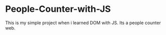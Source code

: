 # People-Counter-with-JS
This is my simple project when i learned DOM with JS. Its a people counter web.
